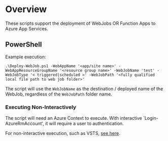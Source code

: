 # Overview
These scripts support the deployment of WebJobs OR Function Apps to Azure App Services.

## PowerShell

Example execution:

```
.\Deploy-WebJob.ps1 -WebAppName '<app/site name>' -WebAppResourceGroupName '<resource group name>' -WebJobName 'test' -WebJobType '< triggered|scheduled >' -WebJobPath '<fully qualified local file path to web job folder>'
```

The script will use the `WebJobName` as the destination / deployed name of the WebJob, regardless of the `WebJobPath` folder name.

### Executing Non-Interactively

The script will need an Azure Context to execute. With interactive `Login-AzureRmAccount', it will require a user to authentication.

For non-interactive execution, such as VSTS, [see here](https://docs.microsoft.com/en-us/vsts/build-release/concepts/library/service-endpoints#sep-azure-rm).